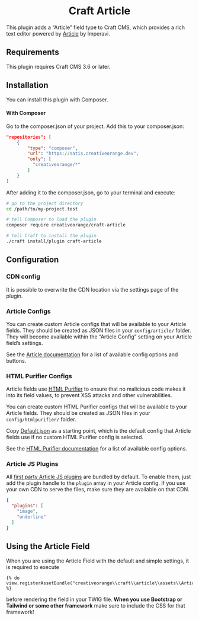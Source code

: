 <h1 align="center">Craft Article</h1>

This plugin adds a “Article” field type to Craft CMS, which provides a rich text editor powered
by [Article](https://imperavi.com/article/) by Imperavi.

## Requirements

This plugin requires Craft CMS 3.6 or later.

## Installation

You can install this plugin with Composer.

#### With Composer

Go to the composer.json of your project. Add this to your composer.json:

```json
"repositories": [
    {
        "type": "composer",
        "url": "https://satis.creativeorange.dev",
        "only": [
          "creativeorange/*"
        ]
    }
]
```

After adding it to the composer.json, go to your terminal and execute:

```bash
# go to the project directory
cd /path/to/my-project.test

# tell Composer to load the plugin
composer require creativeorange/craft-article

# tell Craft to install the plugin
./craft install/plugin craft-article
```

## Configuration

### CDN config

It is possible to overwrite the CDN location via the settings page of the plugin.

### Article Configs

You can create custom Article configs that will be available to your Article fields. They should be created as JSON
files in your `config/article/` folder. They will become available within the “Article Config” setting on your Article
field’s settings.

See the [Article documentation](https://imperavi.com/article/docs/settings/) for a list of available config options and
buttons.

### HTML Purifier Configs

Article fields use [HTML Purifier](http://htmlpurifier.org) to ensure that no malicious code makes it into its field
values, to prevent XSS attacks and other vulnerabilities.

You can create custom HTML Purifier configs that will be available to your Article fields. They should be created as
JSON files in your `config/htmlpurifier/` folder.

Copy [Default.json](https://github.com/craftcms/craft/blob/master/config/htmlpurifier/Default.json) as a starting point,
which is the default config that Article fields use if no custom HTML Purifier config is selected.

See the [HTML Purifier documentation](http://htmlpurifier.org/live/configdoc/plain.html) for a list of available config
options.

### Article JS Plugins

All [first party Article JS plugins](https://imperavi.com/article/plugins/) are bundled by default. To enable them, just
add the plugin handle to the `plugin` array in your Article config. If you use your own CDN to serve the files, make
sure they are available on that CDN.

```json
{
  "plugins": [
    "image",
    "underline"
  ]
}
```

## Using the Article Field

When you are using the Article Field with the default and simple settings, it is required to execute

```twig
{% do view.registerAssetBundle("creativeorange\\craft\\article\\assets\\ArticleAssets") %}
```

before rendering the field in your TWIG file. **When you use Bootstrap or Tailwind or some other framework** make sure
to include the CSS for that framework!

